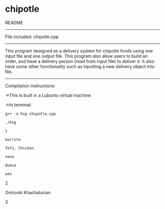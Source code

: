 # chipotle

README
**************
File included: chipotle.cpp
**************
This program designed as a delivery system for chipotle foods using one input 
file and one output file. This program also allow users to build an order, and 
have a delivery person (read from input file) to deliver it. It also have 
some other functionality such as inputting a new delivery object into file.

**************
Compilation instructions:

->This is built in a Lubuntu virtual machine

->In terminal:

	g++ -o ksg chipotle.cpp
  
	./ksg
  
	1
  
	burrito
  
	Tofu, Chicken
  
	none
  
	Queso
  
	yes
	
  2
	
  Ontronik Khachaturian
	
  3
